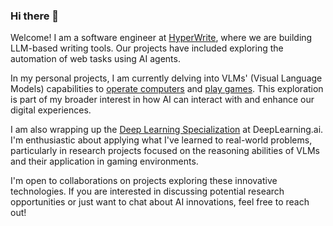 ### Hi there 👋

Welcome! I am a software engineer at [HyperWrite](https://hyperwriteai.com), where we are building LLM-based writing tools. Our projects have included exploring the automation of web tasks using AI agents.

In my personal projects, I am currently delving into VLMs' (Visual Language Models) capabilities to [operate computers](https://venturebeat.com/ai/the-self-operating-computer-emerges/) and [play games](https://www.yahoo.com/tech/youtuber-pits-chatgpt-against-super-104929439.html). This exploration is part of my broader interest in how AI can interact with and enhance our digital experiences.

I am also wrapping up the [Deep Learning Specialization](https://www.deeplearning.ai/deep-learning-specialization/) at DeepLearning.ai. I'm enthusiastic about applying what I've learned to real-world problems, particularly in research projects focused on the reasoning abilities of VLMs and their application in gaming environments.

I'm open to collaborations on projects exploring these innovative technologies. If you are interested in discussing potential research opportunities or just want to chat about AI innovations, feel free to reach out!

